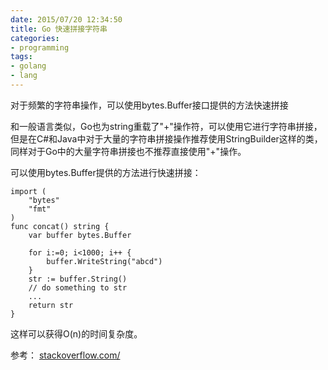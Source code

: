 ```yaml
---
date: 2015/07/20 12:34:50
title: Go 快速拼接字符串
categories:
- programming
tags:
- golang
- lang
---
```


对于频繁的字符串操作，可以使用bytes.Buffer接口提供的方法快速拼接 

和一般语言类似，Go也为string重载了"+"操作符，可以使用它进行字符串拼接，但是在C#和Java中对于大量的字符串拼接操作推荐使用StringBuilder这样的类，同样对于Go中的大量字符串拼接也不推荐直接使用"+"操作。

可以使用bytes.Buffer提供的方法进行快速拼接：

```golang
import (
	"bytes"
	"fmt"
)
func concat() string {
	var buffer bytes.Buffer
	
	for i:=0; i<1000; i++ {
		buffer.WriteString("abcd")
	}
	str := buffer.String()
	// do something to str
	...
	return str
}
```

这样可以获得O(n)的时间复杂度。

参考： [stackoverflow.com/](http://stackoverflow.com/questions/1760757/ "http://stackoverflow.com/questions/1760757/")
